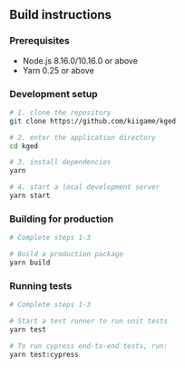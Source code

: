 ## Build instructions

### Prerequisites

- Node.js 8.16.0/10.16.0 or above
- Yarn 0.25 or above

### Development setup

```sh
# 1. clone the repository
git clone https://github.com/kiigame/kged

# 2. enter the application directory
cd kged

# 3. install dependencies
yarn

# 4. start a local development server
yarn start
```

### Building for production
```sh
# Complete steps 1-3

# Build a production package
yarn build
```
### Running tests
```sh
# Complete steps 1-3

# Start a test runner to run unit tests
yarn test

# To run cypress end-to-end tests, run:
yarn test:cypress
```

